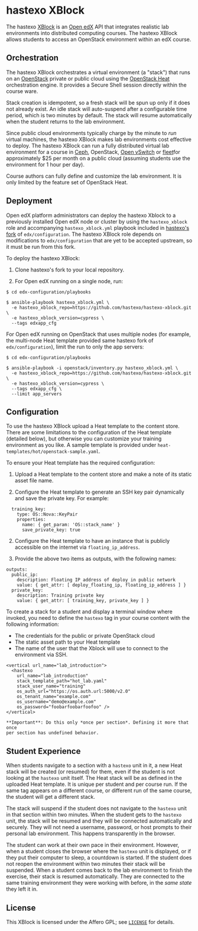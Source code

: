 # hastexo XBlock

The hastexo [XBlock](https://xblock.readthedocs.org/en/latest/) is an
[Open edX](https://open.edx.org/) API that integrates realistic lab
environments into distributed computing courses. The hastexo XBlock allows
students to access an OpenStack environment within an edX course.


## Orchestration

The hastexo XBlock orchestrates a virtual environment (a "stack") that runs on
an [OpenStack](https://www.openstack.org) private or public cloud using the
[OpenStack Heat](http://docs.openstack.org/developer/heat/) orchestration
engine. It provides a Secure Shell session directly within the course ware. 

Stack creation is idempotent, so a fresh stack will be spun up only if it does
not already exist. An idle stack will auto-suspend after a configurable time
period, which is two minutes by default. The stack will resume automatically
when the student returns to the lab environment. 

Since public cloud environments typically charge by the minute to *run*
virtual machines, the hastexo XBlock makes lab environments cost effective to
deploy. The hastexo XBlock can run a fully distributed virtual lab environment
for a course in [Ceph](http://ceph.com), OpenStack,
[Open vSwitch](http://openvswitch.org/) or
[fleet](https://coreos.com/using-coreos/clustering/)for approximately $25 per
month on a public cloud (assuming students use the environment for 1 hour per
day). 

Course authors can fully define and customize the lab environment. It is only
limited by the feature set of OpenStack Heat.


## Deployment

Open edX platform administrators can deploy the hastexo Xblock to a previously
installed Open edX node or cluster by using the `hastexo_xblock` role and
accompanying `hastexo_xblock.yml` playbook included in
[hastexo's fork](https://github.com/hastexo/edx-configuration/tree/integration/cypress)
of `edx/configuration`. The hastexo XBlock role depends on modifications to
`edx/configuration` that are yet to be accepted upstream, so it must be run
from this fork.

To deploy the hastexo XBlock:

1. Clone hastexo's fork to your local repository.

2. For Open edX running on a single node, run:

```
$ cd edx-configuration/playbooks

$ ansible-playbook hastexo_xblock.yml \
  -e hastexo_xblock_repo=https://github.com/hastexo/hastexo-xblock.git \
  -e hastexo_xblock_version=cypress \
  --tags edxapp_cfg
```

   For Open edX running on OpenStack that uses multiple nodes (for example,
   the multi-node Heat template provided same hastexo fork of
   `edx/configuration`), limit the run to only the app servers:

```
$ cd edx-configuration/playbooks

$ ansible-playbook -i openstack/inventory.py hastexo_xblock.yml \
  -e hastexo_xblock_repo=https://github.com/hastexo/hastexo-xblock.git \
  -e hastexo_xblock_version=cypress \
  --tags edxapp_cfg \
  --limit app_servers
```


## Configuration

To use the hastexo XBlock upload a Heat template to the content store. There
are some limitations to the configuration of the Heat template (detailed
below), but otherwise you can customize your training environment as
you like. A sample template is provided under `heat-templates/hot/openstack-sample.yaml`.

To ensure your Heat template has the required configuration:

1. Upload a Heat template to the content store and make a note of its static
   asset file name.

2. Configure the Heat template to generate an SSH key pair dynamically and 
   save the private key.  For example:

```
  training_key:
    type: OS::Nova::KeyPair
    properties:
      name: { get_param: 'OS::stack_name' }
      save_private_key: true
```

2. Configure the Heat template to have an instance that is publicly accessible
   on the internet via `floating_ip_address`.

3. Provide the above two items as outputs, with the following names:

```
outputs:
  public_ip:
    description: Floating IP address of deploy in public network
    value: { get_attr: [ deploy_floating_ip, floating_ip_address ] }
  private_key:
    description: Training private key
    value: { get_attr: [ training_key, private_key ] }
```

To create a stack for a student and display a terminal window where invoked,
you need to define the `hastexo` tag in your course content with the following
information:

* The credentials for the public or private OpenStack cloud
* The static asset path to your Heat template
* The name of the user that the Xblock will use to connect to the environment
  via SSH.

```
<vertical url_name="lab_introduction">
  <hastexo
    url_name="lab_introduction"
    stack_template_path="hot_lab.yaml"
    stack_user_name="training"
    os_auth_url="https://os.auth.url:5000/v2.0"
    os_tenant_name="example.com"
    os_username="demo@example.com"
    os_password="foobarfoobarfoofoo" />
</vertical>
```
    **Important**: Do this only *once per section*. Defining it more that once
    per section has undefined behavior.

## Student Experience

When students navigate to a section with a `hastexo` unit in it, a new Heat
stack will be created (or resumed) for them, even if the student is not
looking at the `hastexo` unit itself. The Heat stack will be as defined in the
uploaded Heat template. It is unique per student and per course run. If the
same tag appears on a different course, or different run of the same course,
the student will get a different stack.

The stack will suspend if the student does not navigate to the `hastexo` unit
in that section within two minutes. When the student gets to the `hastexo`
unit, the stack will be resumed and they will be connected automatically and
securely. They will not need a username, password, or host prompts to their
personal lab environment. This happens transparently in the browser.

The student can work at their own pace in their environment. However, when
a student closes the browser where the `hastexo` unit is displayed, or if they
put their computer to sleep, a countdown is started. If the student does not
reopen the environment within two minutes their stack will be suspended. When
a student comes back to the lab environment to finish the exercise, their
stack is resumed automatically.  They are connected to the same training
environment they were working with before, in the *same state* they left it in.


## License

This XBlock is licensed under the Affero GPL; see [`LICENSE`](LICENSE)
for details.
